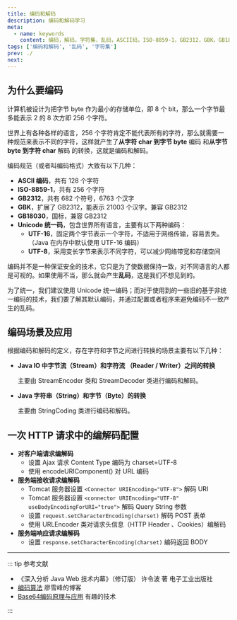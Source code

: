 ```yaml
---
title: 编码和解码
description: 编码和解码学习
meta:
  - name: keywords
    content: 编码，解码，字符集，乱码，ASCII码，ISO-8859-1，GB2312，GBK，GB18030，UTF-16，UTF-8，Unicode统一码，Base64
tags: ['编码和解码', '乱码', '字符集']
prev: ./
next: 
---
```


## 为什么要编码

计算机被设计为把字节 byte 作为最小的存储单位，即 8 个 bit，那么一个字节最多能表示 2 的 8 次方即 256 个字符。

世界上有各种各样的语言，256 个字符肯定不能代表所有的字符，那么就需要一种规范来表示不同的字符，这样就产生了**从字符 char 到字节 byte** <badge>编码</badge> 和**从字节 byte 到字符 char** <badge>解码</badge> 的转换，这就是编码和解码。

编码规范（或者叫编码格式）大致有以下几种：

- **ASCII 编码**，共有 128 个字符
- **ISO-8859-1**，共有 256 个字符
- **GB2312**，共有 682 个符号，6763 个汉字
- **GBK**，扩展了 GB2312，能表示 21003 个汉字。兼容 GB2312
- **GB18030**，国标，兼容 GB2312
- **Unicode 统一码**，包含世界所有语言，主要有以下两种编码：
  - **UTF-16**，固定两个字节表示一个字符，不适用于网络传输，容易丢失。（Java 在内存中默认使用 UTF-16 编码）
  - **UTF-8**，采用变长字节来表示不同字符，可以减少网络带宽和存储空间

编码并不是一种保证安全的技术，它只是为了使数据保持一致，对不同语言的人都是可视的。如果使用不当，那么就会产生**乱码**，这是我们不想见到的。

为了统一，我们建议使用 Unicode 统一编码；而对于使用到的一些旧的基于非统一编码的技术，我们要了解其默认编码，并通过配置或者程序来避免编码不一致产生的乱码。

## 编码场景及应用

根据编码和解码的定义，存在字符和字节之间进行转换的场景主要有以下几种：

- **Java IO 中字节流（Stream）和字符流 （Reader / Writer）之间的转换**

  主要由 StreamEncoder 类和 StreamDecoder 类进行编码和解码。

  

- **Java 字符串（String）和字节（Byte）的转换**

  主要由 StringCoding 类进行编码和解码。

## 一次 HTTP 请求中的编解码配置

- **对客户端请求编解码**
  - 设置 Ajax 请求 Content Type 编码为 charset=UTF-8
  - 使用 encodeURIComponent() 对 URL 编码
- **服务端接收请求编解码**
  - Tomcat 服务器设置 `<Connector URIEncoding="UTF-8">` 解码 URI
  - Tomcat 服务器设置 `<connector URIEncoding="UTF-8" useBodyEncodingForURI="true">` 解码 Query String 参数
  - 设置 `request.setCharacterEncoding(charset)` 解码 POST 表单
  - 使用 URLEncoder 类对请求头信息（HTTP Header 、Cookies）编解码
- **服务端响应请求编解码**
  - 设置 `response.setCharacterEncoding(charset)` 编码返回 BODY

---

::: tip 参考文献

- 《深入分析 Java Web 技术内幕》（修订版） 许令波 著 电子工业出版社
- [编码算法](https://www.liaoxuefeng.com/wiki/1252599548343744/1304227703947297) 廖雪峰的博客
- [Base64编码原理与应用](http://blog.xiayf.cn/2016/01/24/base64-encoding/) 有趣的技术

:::

